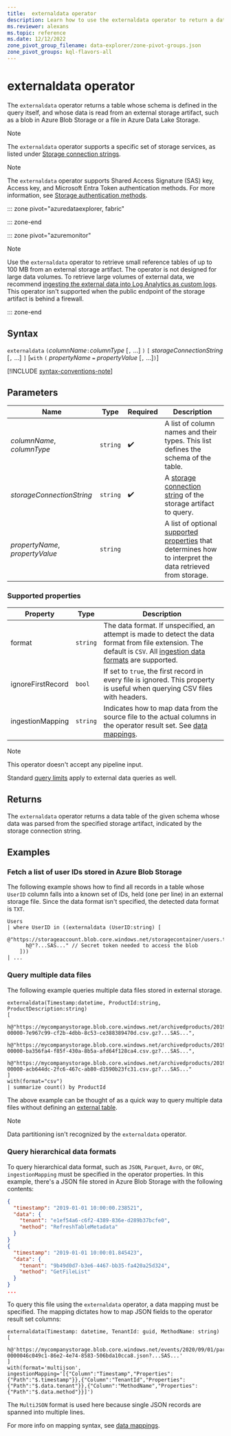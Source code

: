 ```yaml
---
title:  externaldata operator
description: Learn how to use the externaldata operator to return a data table of the given schema whose data was parsed from the specified storage artifact.
ms.reviewer: alexans
ms.topic: reference
ms.date: 12/12/2022
zone_pivot_group_filename: data-explorer/zone-pivot-groups.json
zone_pivot_groups: kql-flavors-all
---
```

# externaldata operator

The `externaldata` operator returns a table whose schema is defined in the query itself, and whose data is read from an external storage artifact, such as a blob in Azure Blob Storage or a file in Azure Data Lake Storage.

> [!NOTE]
> The `externaldata` operator supports a specific set of storage services, as listed under [Storage connection strings](../api/connection-strings/storage-connection-strings.md).

> [!NOTE]
> The `externaldata` operator supports Shared Access Signature (SAS) key, Access key, and Microsoft Entra Token authentication methods. For more information, see [Storage authentication methods](../api/connection-strings/storage-connection-strings.md).

::: zone pivot="azuredataexplorer, fabric"

::: zone-end

::: zone pivot="azuremonitor"

> [!NOTE]
> Use the `externaldata` operator to retrieve small reference tables of up to 100 MB from an external storage artifact. The operator is not designed for large data volumes. To retrieve large volumes of external data, we recommend [ingesting the external data into Log Analytics as custom logs](/azure/azure-monitor/logs/tutorial-custom-logs).
> This operator isn't supported when the public endpoint of the storage artifact is behind a firewall.

::: zone-end

## Syntax

`externaldata` `(`*columnName*`:`*columnType* [`,` ...] `)`
`[` *storageConnectionString* [`,` ...] `]`
[`with` `(` *propertyName* `=` *propertyValue* [`,` ...]`)`]

[!INCLUDE [syntax-conventions-note](../includes/syntax-conventions-note.md)]

## Parameters

| Name | Type | Required | Description |
|--|--|--|--|
| *columnName*, *columnType* | `string` |  :heavy_check_mark:| A list of column names and their types. This list defines the schema of the table. |
| *storageConnectionString* | `string` |  :heavy_check_mark:| A [storage connection string](../api/connection-strings/storage-connection-strings.md) of the storage artifact to query. |
| *propertyName*, *propertyValue* | `string` | | A list of optional [supported properties](#supported-properties) that determines how to interpret the data retrieved from storage.

### Supported properties

| Property         | Type     | Description       |
|------------------|----------|-------------------|
| format         | `string` | The data format. If unspecified, an attempt is made to detect the data format from file extension. The default is `CSV`. All [ingestion data formats](../ingestion-supported-formats.md) are supported. |
| ignoreFirstRecord | `bool` | If set to `true`, the first record in every file is ignored. This property is useful when querying CSV files with headers. |
| ingestionMapping | `string` | Indicates how to map data from the source file to the actual columns in the operator result set. See [data mappings](../management/mappings.md). |

> [!NOTE]
>
> This operator doesn't accept any pipeline input.
>
> Standard [query limits](../concepts/query-limits.md) apply to external data queries as well.

## Returns

The `externaldata` operator returns a data table of the given schema whose data was parsed from the specified storage artifact, indicated by the storage connection string.

## Examples

### Fetch a list of user IDs stored in Azure Blob Storage

The following example shows how to find all records in a table whose `UserID` column falls into a known set of IDs, held (one per line) in an external storage file. Since the data format isn't specified, the detected data format is `TXT`.

```kusto
Users
| where UserID in ((externaldata (UserID:string) [
    @"https://storageaccount.blob.core.windows.net/storagecontainer/users.txt" 
      h@"?...SAS..." // Secret token needed to access the blob
    ]))
| ...
```

### Query multiple data files

The following example queries multiple data files stored in external storage.

```kusto
externaldata(Timestamp:datetime, ProductId:string, ProductDescription:string)
[
  h@"https://mycompanystorage.blob.core.windows.net/archivedproducts/2019/01/01/part-00000-7e967c99-cf2b-4dbb-8c53-ce388389470d.csv.gz?...SAS...",
  h@"https://mycompanystorage.blob.core.windows.net/archivedproducts/2019/01/02/part-00000-ba356fa4-f85f-430a-8b5a-afd64f128ca4.csv.gz?...SAS...",
  h@"https://mycompanystorage.blob.core.windows.net/archivedproducts/2019/01/03/part-00000-acb644dc-2fc6-467c-ab80-d1590b23fc31.csv.gz?...SAS..."
]
with(format="csv")
| summarize count() by ProductId
```

The above example can be thought of as a quick way to query multiple data files without defining an [external table](schema-entities/external-tables.md).

> [!NOTE]
> Data partitioning isn't recognized by the `externaldata` operator.

### Query hierarchical data formats

To query hierarchical data format, such as `JSON`, `Parquet`, `Avro`, or `ORC`, `ingestionMapping` must be specified in the operator properties.
In this example, there's a JSON file stored in Azure Blob Storage with the following contents:

```JSON
{
  "timestamp": "2019-01-01 10:00:00.238521",   
  "data": {    
    "tenant": "e1ef54a6-c6f2-4389-836e-d289b37bcfe0",   
    "method": "RefreshTableMetadata"   
  }   
}   
{
  "timestamp": "2019-01-01 10:00:01.845423",   
  "data": {   
    "tenant": "9b49d0d7-b3e6-4467-bb35-fa420a25d324",   
    "method": "GetFileList"   
  }   
}
...
```

To query this file using the `externaldata` operator, a data mapping must be specified. The mapping dictates how to map JSON fields to the operator result set columns:

```kusto
externaldata(Timestamp: datetime, TenantId: guid, MethodName: string)
[ 
   h@'https://mycompanystorage.blob.core.windows.net/events/2020/09/01/part-0000046c049c1-86e2-4e74-8583-506bda10cca8.json?...SAS...'
]
with(format='multijson', ingestionMapping='[{"Column":"Timestamp","Properties":{"Path":"$.timestamp"}},{"Column":"TenantId","Properties":{"Path":"$.data.tenant"}},{"Column":"MethodName","Properties":{"Path":"$.data.method"}}]')
```

The `MultiJSON` format is used here because single JSON records are spanned into multiple lines.

For more info on mapping syntax, see [data mappings](../management/mappings.md).
